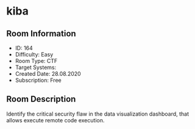 ﻿# kiba

## Room Information
- ID: 164
- Difficulty: Easy
- Room Type: CTF
- Target Systems: 
- Created Date: 28.08.2020
- Subscription: Free

## Room Description
Identify the critical security flaw in the data visualization dashboard, that allows execute remote code execution.
